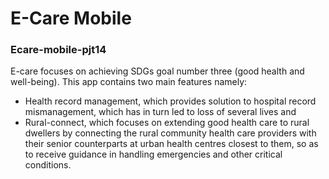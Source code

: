 # E-Care Mobile
### Ecare-mobile-pjt14
E-care focuses on achieving SDGs goal number three (good health and well-being). This app contains two main features namely:
- Health record management, which provides solution to hospital record mismanagement, which has in turn led to loss of several lives and
- Rural-connect, which focuses on extending good health care to rural dwellers by connecting the rural community health care providers with their senior counterparts at urban health centres closest to them, so as to receive guidance in handling emergencies and other critical conditions.
